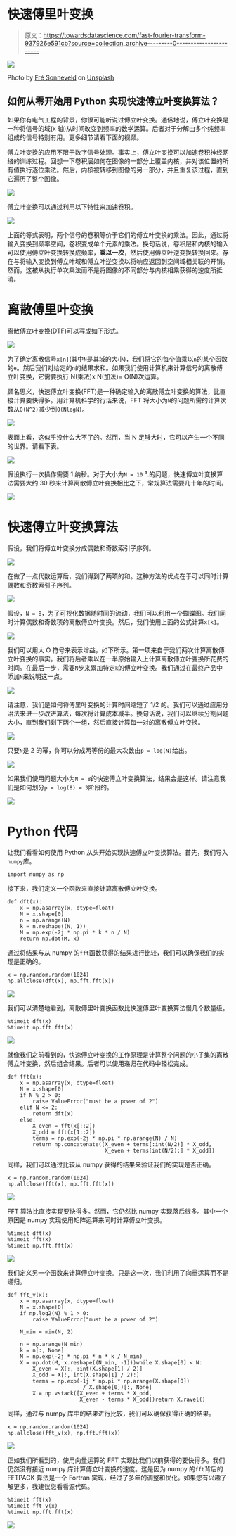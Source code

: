 # 快速傅里叶变换

> 原文：<https://towardsdatascience.com/fast-fourier-transform-937926e591cb?source=collection_archive---------0----------------------->

![](img/12ed325b39232b9acb8e9193297ab068.png)

Photo by [Fré Sonneveld](https://unsplash.com/@fresonneveld?utm_source=medium&utm_medium=referral) on [Unsplash](https://unsplash.com?utm_source=medium&utm_medium=referral)

## 如何从零开始用 Python 实现快速傅立叶变换算法？

如果你有电气工程的背景，你很可能听说过傅立叶变换。通俗地说，傅立叶变换是一种将信号的域(x 轴)从时间改变到频率的数学运算。后者对于分解由多个纯频率组成的信号特别有用。更多细节请看下面的视频。

傅立叶变换的应用不限于数字信号处理。事实上，傅立叶变换可以加速卷积神经网络的训练过程。回想一下卷积层如何在图像的一部分上覆盖内核，并对该位置的所有值执行逐位乘法。然后，内核被转移到图像的另一部分，并且重复该过程，直到它遍历了整个图像。

![](img/072d14753014531278653ffb8959cf0e.png)

傅立叶变换可以通过利用以下特性来加速卷积。

![](img/d964b828d7b2ca821fcd119f6b4155e1.png)

上面的等式表明，两个信号的卷积等价于它们的傅立叶变换的乘法。因此，通过将输入变换到频率空间，卷积变成单个元素的乘法。换句话说，卷积层和内核的输入可以使用傅立叶变换转换成频率，**乘以一次**，然后使用傅立叶逆变换转换回来。存在与将输入变换到傅立叶域和傅立叶逆变换以将响应返回到空间域相关联的开销。然而，这被从执行单次乘法而不是将图像的不同部分与内核相乘获得的速度所抵消。

# 离散傅里叶变换

离散傅立叶变换(DTF)可以写成如下形式。

![](img/b8a76fbffc0c54058be3465e30e9f376.png)

为了确定离散信号`x[n]`(其中`N`是其域的大小)，我们将它的每个值乘以`n`的某个函数的`e`。然后我们对给定的`n`的结果求和。如果我们使用计算机来计算信号的离散傅立叶变换，它需要执行 N(乘法)x N(加法)= O(N)次运算。

顾名思义，快速傅立叶变换(FFT)是一种确定输入的离散傅立叶变换的算法，比直接计算要快得多。用计算机科学的行话来说，FFT 将大小为`N`的问题所需的计算次数从`O(N^2)`减少到`O(NlogN)`。

![](img/87933100cb3357dc4d8e2b83cc6893f2.png)

表面上看，这似乎没什么大不了的。然而，当 N 足够大时，它可以产生一个不同的世界。请看下表。

![](img/7fb8f59a2b1c9de108f95edc86a1d7d1.png)

假设执行一次操作需要 1 纳秒。对于大小为`N = 10` ⁹.的问题，快速傅立叶变换算法需要大约 30 秒来计算离散傅立叶变换相比之下，常规算法需要几十年的时间。

![](img/96c7fc1f8b565a55bcdf7fd59b5cd722.png)

# 快速傅立叶变换算法

假设，我们将傅立叶变换分成偶数和奇数索引子序列。

![](img/c923f4ab4d20e19deb468e8eb836c42a.png)

在做了一点代数运算后，我们得到了两项的和。这种方法的优点在于可以同时计算偶数和奇数索引子序列。

![](img/f1d69668b6e140644be19007107eae9b.png)

假设，`N = 8`，为了可视化数据随时间的流动，我们可以利用一个蝴蝶图。我们同时计算偶数和奇数项的离散傅立叶变换。然后，我们使用上面的公式计算`x[k]`。

![](img/721bde0e7e60bd01ed234140ffcb99cc.png)

我们可以用大 O 符号来表示增益，如下所示。第一项来自于我们两次计算离散傅立叶变换的事实。我们将后者乘以在一半原始输入上计算离散傅立叶变换所花费的时间。在最后一步，需要`N`步来累加特定`k`的傅立叶变换。我们通过在最终产品中添加`N`来说明这一点。

![](img/e1e632c9e116372dc8477f484eef162d.png)

请注意，我们是如何将傅里叶变换的计算时间缩短了 1/2 的。我们可以通过应用分治法来进一步改进算法，每次将计算成本减半。换句话说，我们可以继续分割问题大小，直到我们剩下两个一组，然后直接计算每一对的离散傅立叶变换。

![](img/776372947f6866cb1c3dcd0c276fd0fe.png)

只要`N`是 2 的幂，你可以分成两等份的最大次数由`p = log(N)`给出。

![](img/bd750b082cb804619cffa9f78d16d244.png)

如果我们使用问题大小为`N = 8`的快速傅立叶变换算法，结果会是这样。请注意我们是如何划分`p = log(8) = 3`阶段的。

![](img/6c254d25cf9674204bde2442f5908630.png)

# Python 代码

让我们看看如何使用 Python 从头开始实现快速傅立叶变换算法。首先，我们导入`numpy`库。

```
import numpy as np
```

接下来，我们定义一个函数来直接计算离散傅立叶变换。

```
def dft(x):
    x = np.asarray(x, dtype=float)
    N = x.shape[0]
    n = np.arange(N)
    k = n.reshape((N, 1))
    M = np.exp(-2j * np.pi * k * n / N)
    return np.dot(M, x)
```

通过将结果与从 numpy 的`fft`函数获得的结果进行比较，我们可以确保我们的实现是正确的。

```
x = np.random.random(1024)
np.allclose(dft(x), np.fft.fft(x))
```

![](img/86ba97ea1b603ad1441b95c63dd56d6d.png)

我们可以清楚地看到，离散傅里叶变换函数比快速傅里叶变换算法慢几个数量级。

```
%timeit dft(x)
%timeit np.fft.fft(x)
```

![](img/bca7e78fe1cae12aac22c9d81f97909b.png)

就像我们之前看到的，快速傅立叶变换的工作原理是计算整个问题的小子集的离散傅立叶变换，然后组合结果。后者可以使用递归在代码中轻松完成。

```
def fft(x):
    x = np.asarray(x, dtype=float)
    N = x.shape[0]
    if N % 2 > 0:
        raise ValueError("must be a power of 2")
    elif N <= 2:
        return dft(x)
    else:
        X_even = fft(x[::2])
        X_odd = fft(x[1::2])
        terms = np.exp(-2j * np.pi * np.arange(N) / N)
        return np.concatenate([X_even + terms[:int(N/2)] * X_odd,
                               X_even + terms[int(N/2):] * X_odd])
```

同样，我们可以通过比较从 numpy 获得的结果来验证我们的实现是否正确。

```
x = np.random.random(1024)
np.allclose(fft(x), np.fft.fft(x))
```

![](img/b91aebda4061122548324b56c542e132.png)

FFT 算法比直接实现要快得多。然而，它仍然比 numpy 实现落后很多。其中一个原因是 numpy 实现使用矩阵运算来同时计算傅立叶变换。

```
%timeit dft(x)
%timeit fft(x)
%timeit np.fft.fft(x)
```

![](img/2d56d409272ed0276dd1867ed020ef41.png)

我们定义另一个函数来计算傅立叶变换。只是这一次，我们利用了向量运算而不是递归。

```
def fft_v(x):
    x = np.asarray(x, dtype=float)
    N = x.shape[0]
    if np.log2(N) % 1 > 0:
        raise ValueError("must be a power of 2")

    N_min = min(N, 2)

    n = np.arange(N_min)
    k = n[:, None]
    M = np.exp(-2j * np.pi * n * k / N_min)
    X = np.dot(M, x.reshape((N_min, -1)))while X.shape[0] < N:
        X_even = X[:, :int(X.shape[1] / 2)]
        X_odd = X[:, int(X.shape[1] / 2):]
        terms = np.exp(-1j * np.pi * np.arange(X.shape[0])
                        / X.shape[0])[:, None]
        X = np.vstack([X_even + terms * X_odd,
                       X_even - terms * X_odd])return X.ravel()
```

同样，通过与 numpy 库中的结果进行比较，我们可以确保获得正确的结果。

```
x = np.random.random(1024)
np.allclose(fft_v(x), np.fft.fft(x))
```

![](img/de0ec611931760e1b086388a775e2f8d.png)

正如我们所看到的，使用向量运算的 FFT 实现比我们以前获得的要快得多。我们仍然没有接近 numpy 库计算傅立叶变换的速度。这是因为 numpy 的`fft`背后的 FFTPACK 算法是一个 Fortran 实现，经过了多年的调整和优化。如果您有兴趣了解更多，我建议您看看源代码。

```
%timeit fft(x)
%timeit fft_v(x)
%timeit np.fft.fft(x)
```

![](img/ec348d8baea025aa6e1b2cd2389c5125.png)